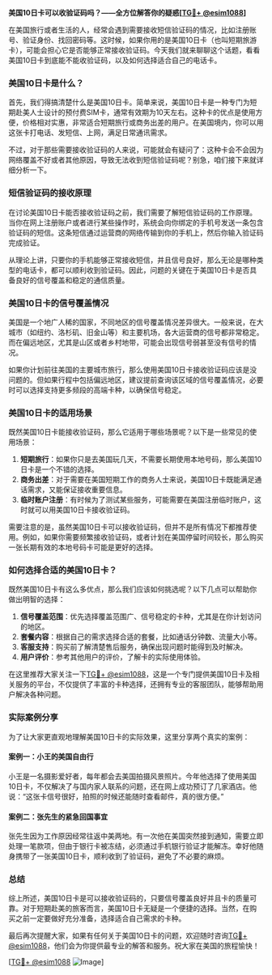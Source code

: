 **美国10日卡可以收验证码吗？——全方位解答你的疑惑[[TG💪+ @esim1088](https://t.me/s/esim1088)]**

在美国旅行或者生活的人，经常会遇到需要接收短信验证码的情况，比如注册账号、验证身份、找回密码等。这时候，如果你用的是美国10日卡（也叫短期旅游卡），可能会担心它是否能够正常接收验证码。今天我们就来聊聊这个话题，看看美国10日卡到底能不能收验证码，以及如何选择适合自己的电话卡。

### 美国10日卡是什么？

首先，我们得搞清楚什么是美国10日卡。简单来说，美国10日卡是一种专门为短期赴美人士设计的预付费SIM卡，通常有效期为10天左右。这种卡的优点是使用方便，价格相对实惠，非常适合短期旅行或商务出差的用户。在美国境内，你可以用这张卡打电话、发短信、上网，满足日常通讯需求。

不过，对于那些需要接收验证码的人来说，可能就会有疑问了：这种卡会不会因为网络覆盖不好或者其他原因，导致无法收到短信验证码呢？别急，咱们接下来就详细分析一下。

### 短信验证码的接收原理

在讨论美国10日卡能否接收验证码之前，我们需要了解短信验证码的工作原理。当你在网上注册账户或者进行某些操作时，系统会向你绑定的手机号发送一条包含验证码的短信。这条短信通过运营商的网络传输到你的手机上，然后你输入验证码完成验证。

从理论上讲，只要你的手机能够正常接收短信，并且信号良好，那么无论是哪种类型的电话卡，都可以顺利收到验证码。因此，问题的关键在于美国10日卡是否具备良好的信号覆盖和稳定的通信质量。

### 美国10日卡的信号覆盖情况

美国是一个地广人稀的国家，不同地区的信号覆盖情况差异很大。一般来说，在大城市（如纽约、洛杉矶、旧金山等）和主要机场，各大运营商的信号都非常稳定。而在偏远地区，尤其是山区或者乡村地带，可能会出现信号弱甚至没有信号的情况。

如果你计划前往美国的主要城市旅行，那么使用美国10日卡接收验证码应该是没问题的。但如果行程中包括偏远地区，建议提前查询该区域的信号覆盖情况，必要时可以选择支持更多频段的高端卡种，以确保信号稳定。

### 美国10日卡的适用场景

既然美国10日卡能接收验证码，那么它适用于哪些场景呢？以下是一些常见的使用场景：

1. **短期旅行**：如果你只是去美国玩几天，不需要长期使用本地号码，那么美国10日卡是一个不错的选择。
2. **商务出差**：对于需要在美国短期工作的商务人士来说，美国10日卡既能满足通话需求，又能保证接收重要信息。
3. **临时账户注册**：有时候为了测试某些服务，可能需要在美国注册临时账户，这时就可以用美国10日卡接收验证码。

需要注意的是，虽然美国10日卡可以接收验证码，但并不是所有情况下都推荐使用。例如，如果你需要频繁接收验证码，或者计划在美国停留时间较长，那么购买一张长期有效的本地号码卡可能是更好的选择。

### 如何选择合适的美国10日卡？

既然美国10日卡有这么多优点，那么我们应该如何挑选呢？以下几点可以帮助你做出明智的选择：

1. **信号覆盖范围**：优先选择覆盖范围广、信号稳定的卡种，尤其是在你计划访问的地区。
2. **套餐内容**：根据自己的需求选择合适的套餐，比如通话分钟数、流量大小等。
3. **客服支持**：购买前了解清楚售后服务，确保出现问题时能得到及时解决。
4. **用户评价**：参考其他用户的评价，了解卡的实际使用体验。

在这里推荐大家关注一下[TG💪+ @esim1088](https://t.me/s/esim1088)，这是一个专门提供美国10日卡及相关服务的平台，不仅提供了丰富的卡种选择，还拥有专业的客服团队，能够帮助用户解决各种问题。

### 实际案例分享

为了让大家更直观地理解美国10日卡的实际效果，这里分享两个真实的案例：

#### 案例一：小王的美国自由行
小王是一名摄影爱好者，每年都会去美国拍摄风景照片。今年他选择了使用美国10日卡，不仅解决了与国内家人联系的问题，还在网上成功预订了几家酒店。他说：“这张卡信号很好，拍照的时候还能随时查看邮件，真的很方便。”

#### 案例二：张先生的紧急回国事宜
张先生因为工作原因经常往返中美两地。有一次他在美国突然接到通知，需要立即处理一笔款项，但由于银行卡被冻结，必须通过手机银行验证才能解冻。幸好他随身携带了一张美国10日卡，顺利收到了验证码，避免了不必要的麻烦。

### 总结

综上所述，美国10日卡是可以接收验证码的，只要信号覆盖良好并且卡的质量可靠。对于短期赴美的旅客而言，美国10日卡无疑是一个便捷的选择。当然，在购买之前一定要做好充分准备，选择适合自己需求的卡种。

最后再次提醒大家，如果有任何关于美国10日卡的问题，欢迎随时咨询[TG💪+ @esim1088](https://t.me/s/esim1088)，他们会为你提供最专业的解答和服务。祝大家在美国的旅程愉快！

[[TG💪+ @esim1088](https://t.me/s/esim1088) ![Image](https://i.postimg.cc/4NQfJmqS/Snipaste-2025-05-13-00-14-12.png)]